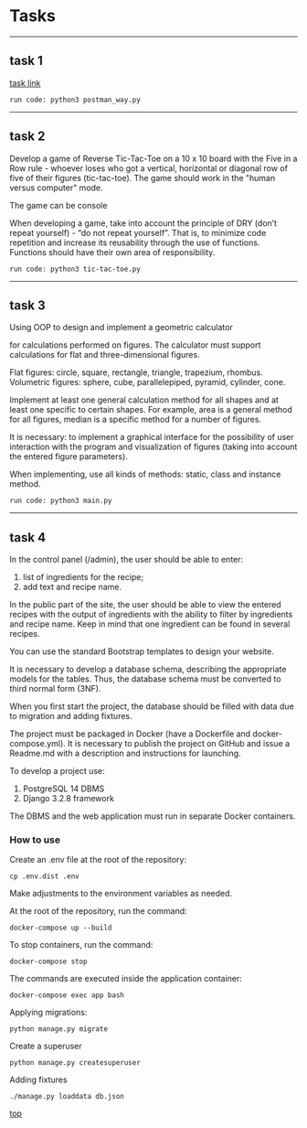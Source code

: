 <a id='top'></a>

# Tasks
___

## task 1
[task link](https://github.com/mnv/python-basics)

```
run code: python3 postman_way.py
```
___

## task 2

Develop a game of Reverse Tic-Tac-Toe on a 10 x 10 board with the Five in a Row rule - whoever loses
who got a vertical, horizontal or diagonal row of five of their figures (tic-tac-toe).
The game should work in the "human versus computer" mode.

The game can be console

When developing a game, take into account the principle of DRY (don’t repeat yourself) - “do not repeat yourself”.
That is, to minimize code repetition and increase its reusability through the use of functions.
Functions should have their own area of responsibility.

```
run code: python3 tic-tac-toe.py
```
___

## task 3

Using OOP to design and implement a geometric calculator

for calculations performed on figures. The calculator must support calculations for flat and three-dimensional figures.

Flat figures: circle, square, rectangle, triangle, trapezium, rhombus.
Volumetric figures: sphere, cube, parallelepiped, pyramid, cylinder, cone.

Implement at least one general calculation method for all shapes and at least one specific to certain shapes. For example, area is a general method for all figures, median is a specific method for a number of figures.

It is necessary: ​​to implement a graphical interface for the possibility of user interaction with the program and visualization of figures (taking into account the entered figure parameters).

When implementing, use all kinds of methods: static, class and instance method. 

```
run code: python3 main.py
```
___

## task 4

In the control panel (/admin), the user should be able to enter:
1. list of ingredients for the recipe;
2. add text and recipe name.

In the public part of the site, the user should be able to view the entered recipes with the output of ingredients with the ability to filter by ingredients and recipe name. Keep in mind that one ingredient can be found in several recipes.

You can use the standard Bootstrap templates to design your website.

It is necessary to develop a database schema, describing the appropriate models for the tables. Thus, the database schema must be converted to third normal form (3NF).

When you first start the project, the database should be filled with data due to migration and adding fixtures.

The project must be packaged in Docker (have a Dockerfile and docker-compose.yml).
It is necessary to publish the project on GitHub and issue a Readme.md with a description and instructions for launching.

To develop a project use:
1) PostgreSQL 14 DBMS
2) Django 3.2.8 framework

The DBMS and the web application must run in separate Docker containers.


### How to use

Create an .env file at the root of the repository:
```
cp .env.dist .env
```
Make adjustments to the environment variables as needed.

At the root of the repository, run the command:
```
docker-compose up --build
```

To stop containers, run the command:
```
docker-compose stop
```

The commands are executed inside the application container:
```
docker-compose exec app bash
```

Applying migrations:
```
python manage.py migrate
```

Create a superuser
```
python manage.py createsuperuser
```

Adding fixtures
```
./manage.py loaddata db.json
```




[top](#top)
